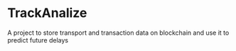 # TrackAnalize
A project to store transport and transaction data on blockchain and use it to predict future delays